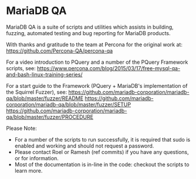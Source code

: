 MariaDB QA
==================================================================================

MariaDB QA is a suite of scripts and utilities which assists in building, fuzzing, automated testing and bug reporting for MariaDB products.

With thanks and gratitude to the team at Percona for the original work at:
https://github.com/Percona-QA/percona-qa

For a video introduction to PQuery and a number of the PQuery Framework scripts, see:
https://www.percona.com/blog/2015/03/17/free-mysql-qa-and-bash-linux-training-series/

For a start guide to the Framework (PQuery + MariaDB's implementation of the Squirrel Fuzzer), see:
https://github.com/mariadb-corporation/mariadb-qa/blob/master/fuzzer/README
https://github.com/mariadb-corporation/mariadb-qa/blob/master/fuzzer/SETUP
https://github.com/mariadb-corporation/mariadb-qa/blob/master/fuzzer/PROCEDURE

Please Note: 
* For a number of the scripts to run successfully, it is required that sudo is enabled and working and should not request a password.
* Please contact Roel or Ramesh (ref commits) if you have any questions, or for information.
* Most of the documentation is in-line in the code: checkout the scripts to learn more.
